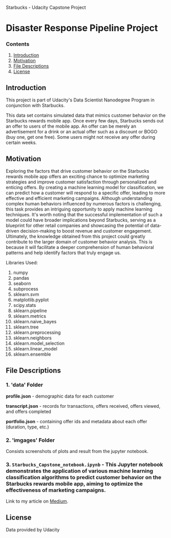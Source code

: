 Starbucks - Udacity Capstone Project

# Disaster Response Pipeline Project

### Contents
1. [Introduction](#introduction)
2. [Motivation](#motivation)
3. [File Descriptions](#files)
4. [License](#license)


<a name="introduction"></a>

## Introduction 
This project is part of Udacity's Data Scientist Nanodegree Program in conjunction with Starbucks.

This data set contains simulated data that mimics customer behavior on the Starbucks rewards mobile app. Once every few days, Starbucks sends out an offer to users of the mobile app. An offer can be merely an advertisement for a drink or an actual offer such as a discount or BOGO (buy one, get one free). Some users might not receive any offer during certain weeks.



<a name="motivation"></a>

## Motivation 
Exploring the factors that drive customer behavior on the Starbucks rewards mobile app offers an exciting chance to optimize marketing strategies and improve customer satisfaction through personalized and enticing offers. By creating a machine learning model for classification, we can predict how a customer will respond to a specific offer, leading to more effective and efficient marketing campaigns. Although understanding complex human behaviors influenced by numerous factors is challenging, this task provides an intriguing opportunity to apply  machine learning techniques. It's worth noting that the successful implementation of such a model could have broader implications beyond Starbucks, serving as a blueprint for other retail companies and showcasing the potential of data-driven decision-making to boost revenue and customer engagement. Ultimately, the knowledge obtained from this project could greatly contribute to the larger domain of customer behavior analysis. This is because it will facilitate a deeper comprehension of human behavioral patterns and help identify factors that truly engage us.

Libraries Used:

1. numpy
2. pandas
3. seaborn
4. subprocess
5. sklearn.svm
6. matplotlib.pyplot
7. scipy.stats
8. sklearn.pipeline
9. sklearn.metrics
10. sklearn.naive_bayes
11. sklearn.tree
12. sklearn.preprocessing
13. sklearn.neighbors
14. sklearn.model_selection
15. sklearn.linear_model
16. sklearn.ensemble




<a name="files"></a>

## File Descriptions 
### 1. 'data' Folder
**profile.json** - demographic data for each customer 

**transcript.json** - records for transactions, offers received, offers viewed, and offers completed 

**portfolio.json** - containing offer ids and metadata about each offer (duration, type, etc.) 

### 2. 'imgages' Folder 
Consists screenshots of plots and result from the jupyter notebook.

### 3. `Starbucks_Capstone_notebook.ipynb` -  This Jupyter notebook demonstrates the application of various machine learning classification algorithms to predict customer behavior on the Starbucks rewards mobile app, aiming to optimize the effectiveness of marketing campaigns.


Link to my article on [Medium](https://medium.com/@samsonmusumuri/analyzing-customer-behavior-in-starbucks-predictive-modeling-for-offer-completion-866d9cb7b633).

<a name="license"></a>

## License 
Data provided by Udacity


